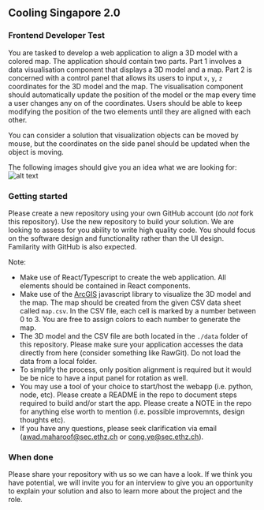 ## Cooling Singapore 2.0

### Frontend Developer Test
You are tasked to develop a web application to align a 3D model with a colored map. The application should contain two parts. Part 1 involves a data visualisation component that displays a 3D model and a map. Part 2 is concerned with a control panel that allows its users to input `x`, `y`, `z` coordinates for the 3D model and the map. The visualisation component should automatically update the position of the model or the map every time a user changes any on of the coordinates. Users should be able to keep modifying the position of the two elements until they are aligned with each other.

You can consider a solution that visualization objects can be moved by mouse, but the coordinates on the side panel should be updated when the object is moving.

The following images should give you an idea what we are looking for:
![alt text](image/uiSketch.png "Title")

### Getting started
Please create a new repository using your own GitHub account (do *not* fork this repository). Use the new repository to build your solution. We are looking to assess for you ability to write high quality code. You should focus on the software design and functionality rather than the UI design. Familarity with GitHub is also expected.

Note:
* Make use of React/Typescript to create the web application. All elements should be contained in React components.
* Make use of the [ArcGIS](https://developers.arcgis.com/javascript/latest/) javascript library to visualize the 3D model and the map. The map should be created from the given CSV data sheet called `map.csv`. In the CSV file, each cell is marked by a number between 0 to 3. You are free to assign colors to each number to generate the map.
* The 3D model and the CSV file are both located in the `./data` folder of this repository. Please make sure your application accesses the data directly from here (consider something like RawGit). Do not load the data from a local folder.
* To simplify the process, only position alignment is required but it would be be nice to have a input panel for rotation as well.
* You may use a tool of your choice to start/host the webapp (i.e. python, node, etc). Please create a README in the repo to document steps required to build and/or start the app. Please create a NOTE in the repo for anything else worth to mention (i.e. possible improvemnts, design thoughts etc).
* If you have any questions, please seek clarification via email (awad.maharoof@sec.ethz.ch or cong.ye@sec.ethz.ch).


### When done
Please share your repository with us so we can have a look. If we think you have potential, we will invite you for an interview to give you an opportunity to explain your solution and also to learn more about the project and the role.

